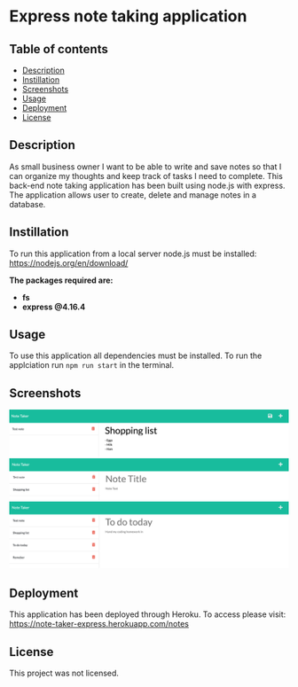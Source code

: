 # Express note taking application

## Table of contents

  * [Description](#Description)
  * [Instillation](#Instillation)
  * [Screenshots](#Screenshots)
  * [Usage](#Usage)
  * [Deployment](#Deployment)
  * [License](#License)

## Description
As small business owner I want to be able to write and save notes so that I can organize my thoughts and keep track of tasks I need to complete. This back-end note taking application has been built using node.js with express. The application allows user to create, delete and manage notes in a database. 

## Instillation
To run this application from a local server node.js must be installed: https://nodejs.org/en/download/ 

**The packages required are:**

 * **fs** 
* **express @4.16.4** 

## Usage
To use this application all dependencies must be installed. To run the applciation run ``npm run start`` in the terminal.


## Screenshots
![](https://github.com/Charl1410/note-taking-application/blob/27b39e1b643154a62e21f850186342c2144c8618/screenshots/Screenshot%202023-01-24%20at%2016.40.38.png)
![](https://github.com/Charl1410/note-taking-application/blob/27b39e1b643154a62e21f850186342c2144c8618/screenshots/Screenshot%202023-01-24%20at%2016.40.44.png)
![](https://github.com/Charl1410/note-taking-application/blob/27b39e1b643154a62e21f850186342c2144c8618/screenshots/Screenshot%202023-01-24%20at%2016.41.18.png)


## Deployment
This application has been deployed through Heroku. To access please visit: <br>
https://note-taker-express.herokuapp.com/notes


## License 
This project was not licensed.
